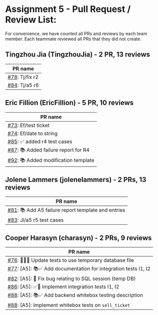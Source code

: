 # Assignment 5 - Pull Request / Review List:
For convenience, we have counted all PRs and reviews by each team member.
Each teammate reviewed all PRs that they did not create.

## Tingzhou Jia (TingzhouJia) - 2 PR, 13 reviews
| PR name |
|-|
| [#78](https://github.com/EricFillion/CMPE-327/pull/78): Tj/fix r2 |
| [#84](https://github.com/EricFillion/CMPE-327/pull/84): Tj/a5 r6  |

## Eric Fillion (EricFillion) - 5 PR, 10 reviews
| PR name |
|-|
| [#73](https://github.com/EricFillion/CMPE-327/pull/73): Ef/test ticket |
| [#74](https://github.com/EricFillion/CMPE-327/pull/74): Ef/date to  string |
| [#85](https://github.com/EricFillion/CMPE-327/pull/85): ✅ added r4 test cases |
| [#87](https://github.com/EricFillion/CMPE-327/pull/87): 📚 Added failure report for R4  |
| [#92](https://github.com/EricFillion/CMPE-327/pull/92): 📚 Added modification template  |

## Jolene Lammers (jolenelammers) - 2 PRs, 13 reviews
| PR name |
|-|
| [#81](https://github.com/EricFillion/CMPE-327/pull/81): :books: Add A5 failure report template and entries  |
| [#83](https://github.com/EricFillion/CMPE-327/pull/83): Jl/a5 r5 test cases|


## Cooper Harasyn (charasyn) - 2 PRs, 9 reviews
| PR name |
|-|
| [#76](https://github.com/EricFillion/CMPE-327/pull/76): 🚀🔬💚 Update tests to use temporary database file |
| [#77](https://github.com/EricFillion/CMPE-327/pull/77): [A5]: 📚✅ Add documentation for integration tests I1, I2 
| [#82](https://github.com/EricFillion/CMPE-327/pull/82): [A5]: 🐛 Fix bug relating to SQL session (temp DB) |
| [#86](https://github.com/EricFillion/CMPE-327/pull/86): [A5]: ✅💚 Implement integration tests I1, I2 |
| [#88](https://github.com/EricFillion/CMPE-327/pull/88): [A5]: 📚✅ Add backend whitebox testing description  |
| [#88](https://github.com/EricFillion/CMPE-327/pull/91): [A5]: Implement whitebox tests on `sell_ticket` |

